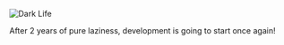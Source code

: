 ![Dark Life](https://media.discordapp.net/attachments/837488081157226527/837489475851518002/Group_13_1.png)




After 2 years of pure laziness, development is going to start once again!
